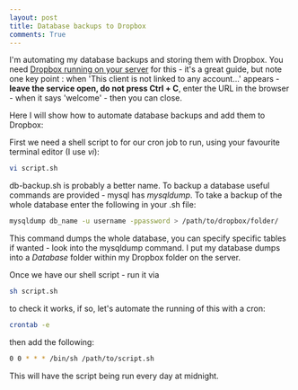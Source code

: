 ```yaml
---
layout: post
title: Database backups to Dropbox
comments: True
---
```


I'm automating my database backups and storing them with Dropbox. You need [Dropbox running on your server](http://buildcontext.com/blog/2012/dropbox-linux-ubuntu-ec2-linode-selective-sync) for this - it's a great guide, but note one key point : when 'This client is not linked to any account...' appears - **leave the service open, do not press Ctrl + C**, enter the URL in the browser - when it says 'welcome' - then you can close.

Here I will show how to automate database backups and add them to Dropbox:

First we need a shell script to for our cron job to run, using your favourite terminal editor (I use *vi*):
``` bash
vi script.sh
```
db-backup.sh is probably a better name. To backup a database useful commands are provided - mysql has *mysqldump*. To take a backup of the whole database enter the following in your .sh file:
``` bash
mysqldump db_name -u username -ppassword > /path/to/dropbox/folder/
```
This command dumps the whole database, you can specify specific tables if wanted - look into the mysqldump command. I put my database dumps into a *Database* folder within my Dropbox folder on the server.


Once we have our shell script - run it via
``` bash
sh script.sh
```
to check it works, if so, let's automate the running of this with a cron:
``` bash
crontab -e
```
then add the following:
``` bash
0 0 * * * /bin/sh /path/to/script.sh
```
This will have the script being run every day at midnight.
